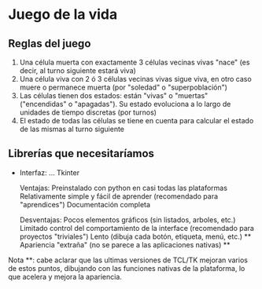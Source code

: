 # Juego de la vida


## Reglas del juego

1. Una célula muerta con exactamente 3 células vecinas vivas "nace" (es decir, al turno siguiente estará viva) 
2. Una célula viva con 2 ó 3 células vecinas vivas sigue viva, en otro caso muere o permanece muerta (por "soledad" o "superpoblación")
3. Las células tienen dos estados: están "vivas" o "muertas" ("encendidas" o "apagadas"). Su estado evoluciona a lo largo de unidades de tiempo discretas (por turnos)
4. El estado de todas las células se tiene en cuenta para calcular el estado de las mismas al turno siguiente

## Librerías que necesitaríamos

- Interfaz: ...
Tkinter

    Ventajas:
        Preinstalado con python en casi todas las plataformas
        Relativamente simple y fácil de aprender (recomendado para "aprendices")
        Documentación completa

    Desventajas:
        Pocos elementos gráficos (sin listados, arboles, etc.)
        Limitado control del comportamiento de la interface (recomendado para proyectos "triviales")
        Lento (dibuja cada botón, etiqueta, menú, etc.) **
        Apariencia "extraña" (no se parece a las aplicaciones nativas) **

Nota **: cabe aclarar que las ultimas versiones de TCL/TK mejoran varios de estos puntos, dibujando con las funciones nativas de la plataforma, lo que acelera y mejora la apariencia.